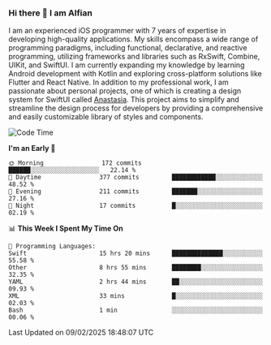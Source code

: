 ### Hi there 👋 I am Alfian
I am an experienced iOS programmer with 7 years of expertise in developing high-quality applications. My skills encompass a wide range of programming paradigms, including functional, declarative, and reactive programming, utilizing frameworks and libraries such as RxSwift, Combine, UIKit, and SwiftUI. I am currently expanding my knowledge by learning Android development with Kotlin and exploring cross-platform solutions like Flutter and React Native. In addition to my professional work, I am passionate about personal projects, one of which is creating a design system for SwiftUI called [Anastasia](https://github.com/alfian0/Anastasia). This project aims to simplify and streamline the design process for developers by providing a comprehensive and easily customizable library of styles and components.

<!--START_SECTION:waka-->
![Code Time](http://img.shields.io/badge/Code%20Time-475%20hrs-blue)

**I'm an Early 🐤** 

```text
🌞 Morning                172 commits         ██████░░░░░░░░░░░░░░░░░░░   22.14 % 
🌆 Daytime                377 commits         ████████████░░░░░░░░░░░░░   48.52 % 
🌃 Evening                211 commits         ███████░░░░░░░░░░░░░░░░░░   27.16 % 
🌙 Night                  17 commits          █░░░░░░░░░░░░░░░░░░░░░░░░   02.19 % 
```


📊 **This Week I Spent My Time On** 

```text
💬 Programming Languages: 
Swift                    15 hrs 20 mins      ██████████████░░░░░░░░░░░   55.58 % 
Other                    8 hrs 55 mins       ████████░░░░░░░░░░░░░░░░░   32.35 % 
YAML                     2 hrs 44 mins       ██░░░░░░░░░░░░░░░░░░░░░░░   09.93 % 
XML                      33 mins             █░░░░░░░░░░░░░░░░░░░░░░░░   02.03 % 
Bash                     1 min               ░░░░░░░░░░░░░░░░░░░░░░░░░   00.06 % 
```


 Last Updated on 09/02/2025 18:48:07 UTC
<!--END_SECTION:waka-->
